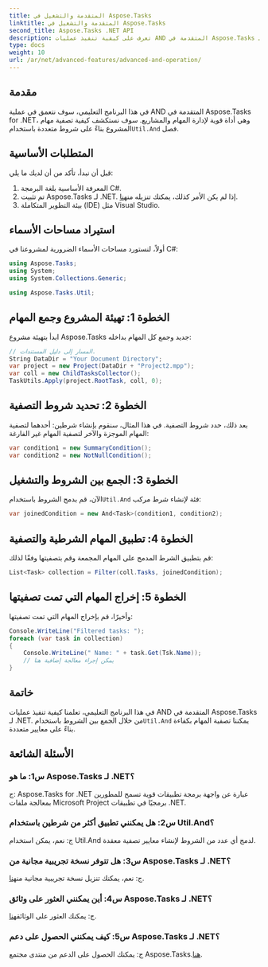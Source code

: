 ```yaml
---
title: المتقدمة والتشغيل في Aspose.Tasks
linktitle: المتقدمة والتشغيل في Aspose.Tasks
second_title: Aspose.Tasks .NET API
description: تعرف على كيفية تنفيذ عمليات AND المتقدمة في Aspose.Tasks لـ .NET لتصفية مهام المشروع بكفاءة بناءً على معايير متعددة.
type: docs
weight: 10
url: /ar/net/advanced-features/advanced-and-operation/
---
```

## مقدمة

 في هذا البرنامج التعليمي، سوف نتعمق في عملية AND المتقدمة في Aspose.Tasks for .NET، وهي أداة قوية لإدارة المهام والمشاريع. سوف نستكشف كيفية تصفية مهام المشروع بناءً على شروط متعددة باستخدام`Util.And` فصل.

## المتطلبات الأساسية

قبل أن نبدأ، تأكد من أن لديك ما يلي:

1. المعرفة الأساسية بلغة البرمجة C#.
2.  تم تثبيت Aspose.Tasks لـ .NET. إذا لم يكن الأمر كذلك، يمكنك تنزيله من[هنا](https://releases.aspose.com/tasks/net/).
3. بيئة التطوير المتكاملة (IDE) مثل Visual Studio.

## استيراد مساحات الأسماء

أولاً، لنستورد مساحات الأسماء الضرورية لمشروعنا في C#:

```csharp
using Aspose.Tasks;
using System;
using System.Collections.Generic;

using Aspose.Tasks.Util;

```

## الخطوة 1: تهيئة المشروع وجمع المهام

ابدأ بتهيئة مشروع Aspose.Tasks جديد وجمع كل المهام بداخله:

```csharp
// المسار إلى دليل المستندات.
String DataDir = "Your Document Directory";
var project = new Project(DataDir + "Project2.mpp");
var coll = new ChildTasksCollector();
TaskUtils.Apply(project.RootTask, coll, 0);
```

## الخطوة 2: تحديد شروط التصفية

بعد ذلك، حدد شروط التصفية. في هذا المثال، سنقوم بإنشاء شرطين: أحدهما لتصفية المهام الموجزة والآخر لتصفية المهام غير الفارغة:

```csharp
var condition1 = new SummaryCondition();
var condition2 = new NotNullCondition();
```

## الخطوة 3: الجمع بين الشروط والتشغيل

 الآن، قم بدمج الشروط باستخدام`Util.And` فئة لإنشاء شرط مركب:

```csharp
var joinedCondition = new And<Task>(condition1, condition2);
```

## الخطوة 4: تطبيق المهام الشرطية والتصفية

قم بتطبيق الشرط المدمج على المهام المجمعة وقم بتصفيتها وفقًا لذلك:

```csharp
List<Task> collection = Filter(coll.Tasks, joinedCondition);
```

## الخطوة 5: إخراج المهام التي تمت تصفيتها

وأخيرًا، قم بإخراج المهام التي تمت تصفيتها:

```csharp
Console.WriteLine("Filtered tasks: ");
foreach (var task in collection)
{
    Console.WriteLine(" Name: " + task.Get(Tsk.Name));
    // يمكن إجراء معالجة إضافية هنا
}
```

## خاتمة

 في هذا البرنامج التعليمي، تعلمنا كيفية تنفيذ عمليات AND المتقدمة في Aspose.Tasks لـ .NET. من خلال الجمع بين الشروط باستخدام`Util.And` يمكننا تصفية المهام بكفاءة بناءً على معايير متعددة.

## الأسئلة الشائعة

### س1: ما هو Aspose.Tasks لـ .NET؟

ج: Aspose.Tasks for .NET عبارة عن واجهة برمجة تطبيقات قوية تسمح للمطورين بمعالجة ملفات Microsoft Project برمجيًا في تطبيقات .NET.

### س2: هل يمكنني تطبيق أكثر من شرطين باستخدام Util.And؟

ج: نعم، يمكن استخدام Util.And لدمج أي عدد من الشروط لإنشاء معايير تصفية معقدة.

### س3: هل تتوفر نسخة تجريبية مجانية من Aspose.Tasks لـ .NET؟

 ج: نعم، يمكنك تنزيل نسخة تجريبية مجانية من[هنا](https://releases.aspose.com/).

### س4: أين يمكنني العثور على وثائق Aspose.Tasks لـ .NET؟

 ج: يمكنك العثور على الوثائق[هنا](https://reference.aspose.com/tasks/net/).

### س5: كيف يمكنني الحصول على دعم Aspose.Tasks لـ .NET؟

 ج: يمكنك الحصول على الدعم من منتدى مجتمع Aspose.Tasks.[هنا](https://forum.aspose.com/c/tasks/15).